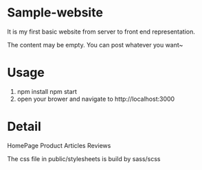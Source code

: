 # Sample-website
It is my first basic website from server to front end representation.

The content may be empty. You can post whatever you want~

# Usage
1. npm install
   npm start
2. open your brower and navigate to http://localhost:3000

# Detail
HomePage 
Product
Articles
Reviews

The css file in public/stylesheets is build by sass/scss
